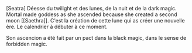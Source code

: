 [Seatra] 
Déesse du twilight et des lunes, de la nuit et de la dark magic.
Mortal made goddess as she ascended because she created a second moon [[Saethra]]. C'est la création de cette lune qui as créer une nouvelle ère. Le calendrier à débuter à ce moment. 

Son ascencion a été fait par un pact dans la black magic, dans le sense de forbidden magic. 


